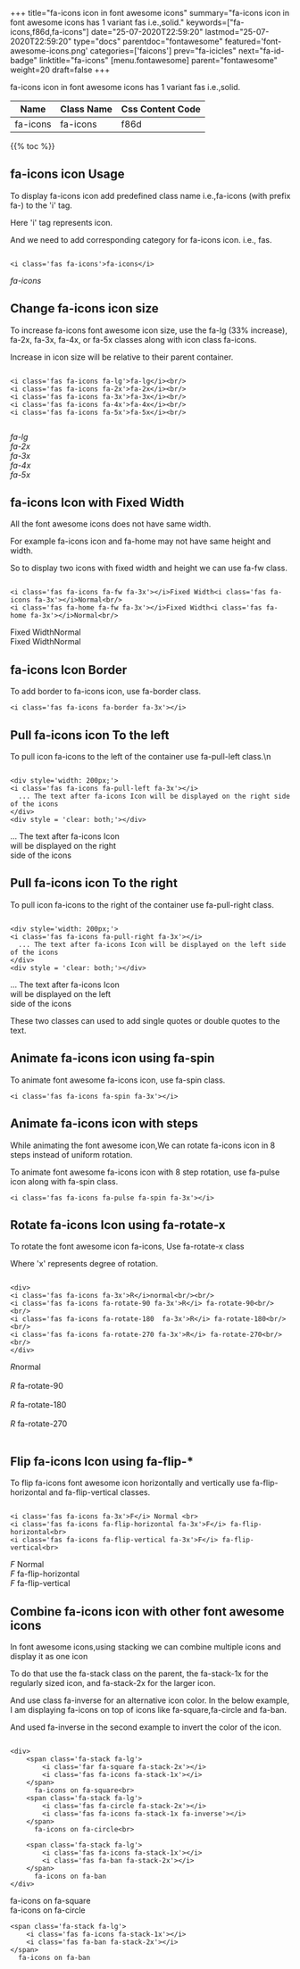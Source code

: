 +++
title="fa-icons icon in font awesome icons"
summary="fa-icons icon in font awesome icons has 1 variant fas i.e.,solid."
keywords=["fa-icons,f86d,fa-icons"]
date="25-07-2020T22:59:20"
lastmod="25-07-2020T22:59:20"
type="docs"
parentdoc="fontawesome"
featured='font-awesome-icons.png'
categories=['faicons']
prev="fa-icicles"
next="fa-id-badge"
linktitle="fa-icons"
[menu.fontawesome]
parent="fontawesome"
weight=20
draft=false
+++


fa-icons icon in font awesome icons has 1 variant fas i.e.,solid.

<div class='table-responsive'><table class='table'><thead><tr><th>Name</th><th>Class Name</th><th>Css Content Code</th></tr></thead><tbody><tr><td>fa-icons</td><td>fa-icons</td><td>f86d</td></tr></tbody></table></div>


{{% toc %}}


## fa-icons icon Usage

To display fa-icons icon add predefined class name i.e.,fa-icons (with prefix fa-) to the 'i' tag.

Here 'i' tag represents icon.

And we need to add corresponding category for fa-icons icon. i.e., fas.


```

<i class='fas fa-icons'>fa-icons</i>
```

<i class='fas fa-icons'>fa-icons</i>




## Change fa-icons icon size
To increase fa-icons font awesome icon size, use the fa-lg (33% increase), fa-2x, fa-3x, fa-4x, or fa-5x classes along with icon class fa-icons.

Increase in icon size will be relative to their parent container. 

```

<i class='fas fa-icons fa-lg'>fa-lg</i><br/>
<i class='fas fa-icons fa-2x'>fa-2x</i><br/>
<i class='fas fa-icons fa-3x'>fa-3x</i><br/>
<i class='fas fa-icons fa-4x'>fa-4x</i><br/>
<i class='fas fa-icons fa-5x'>fa-5x</i><br/>
            
```

<i class='fas fa-icons fa-lg'>fa-lg</i><br/>
<i class='fas fa-icons fa-2x'>fa-2x</i><br/>
<i class='fas fa-icons fa-3x'>fa-3x</i><br/>
<i class='fas fa-icons fa-4x'>fa-4x</i><br/>
<i class='fas fa-icons fa-5x'>fa-5x</i><br/>
            



## fa-icons Icon with Fixed Width 

All the font awesome icons does not have same width.

For example fa-icons icon and fa-home may not have same height and width.

So to display two icons with fixed width and height we can use fa-fw class.


```

<i class='fas fa-icons fa-fw fa-3x'></i>Fixed Width<i class='fas fa-icons fa-3x'></i>Normal<br/>
<i class='fas fa-home fa-fw fa-3x'></i>Fixed Width<i class='fas fa-home fa-3x'></i>Normal<br/>
```

<i class='fas fa-icons fa-fw fa-3x'></i>Fixed Width<i class='fas fa-icons fa-3x'></i>Normal<br/>
<i class='fas fa-home fa-fw fa-3x'></i>Fixed Width<i class='fas fa-home fa-3x'></i>Normal<br/>



## fa-icons Icon Border 

To add border to fa-icons icon, use fa-border class.


```
<i class='fas fa-icons fa-border fa-3x'></i>

```
<i class='fas fa-icons fa-border fa-3x'></i>





## Pull fa-icons icon To the left

To pull icon fa-icons to the left of the container use fa-pull-left class.\n

```

<div style='width: 200px;'>
<i class='fas fa-icons fa-pull-left fa-3x'></i>
  ... The text after fa-icons Icon will be displayed on the right side of the icons
</div>
<div style = 'clear: both;'></div>
```

<div style='width: 200px;'>
<i class='fas fa-icons fa-pull-left fa-3x'></i>
  ... The text after fa-icons Icon will be displayed on the right side of the icons
</div>
<div style = 'clear: both;'></div>




## Pull fa-icons icon To the right
To pull icon fa-icons to the right of the container use fa-pull-right class.

```

<div style='width: 200px;'>
<i class='fas fa-icons fa-pull-right fa-3x'></i>
  ... The text after fa-icons Icon will be displayed on the left side of the icons
</div>
<div style = 'clear: both;'></div>
```

<div style='width: 200px;'>
<i class='fas fa-icons fa-pull-right fa-3x'></i>
  ... The text after fa-icons Icon will be displayed on the left side of the icons
</div>
<div style = 'clear: both;'></div>

These two classes can used to add single quotes or double quotes to the text.


## Animate fa-icons icon using fa-spin
To animate font awesome fa-icons icon, use fa-spin class.

```
<i class='fas fa-icons fa-spin fa-3x'></i>
```
<i class='fas fa-icons fa-spin fa-3x'></i>




## Animate fa-icons icon with steps
While animating the font awesome icon,We can rotate fa-icons icon in 8 steps instead of uniform rotation.

To animate font awesome fa-icons icon with 8 step rotation, use fa-pulse icon along with fa-spin class.


```
<i class='fas fa-icons fa-pulse fa-spin fa-3x'></i>

```
<i class='fas fa-icons fa-pulse fa-spin fa-3x'></i>





## Rotate fa-icons Icon using fa-rotate-x
To rotate the font awesome icon fa-icons, Use fa-rotate-x class

Where 'x' represents degree of rotation.


```

<div>
<i class='fas fa-icons fa-3x'>R</i>normal<br/><br/>
<i class='fas fa-icons fa-rotate-90 fa-3x'>R</i> fa-rotate-90<br/><br/> 
<i class='fas fa-icons fa-rotate-180  fa-3x'>R</i> fa-rotate-180<br/><br/> 
<i class='fas fa-icons fa-rotate-270 fa-3x'>R</i> fa-rotate-270<br/><br/>
</div>
```

<div>
<i class='fas fa-icons fa-3x'>R</i>normal<br/><br/>
<i class='fas fa-icons fa-rotate-90 fa-3x'>R</i> fa-rotate-90<br/><br/> 
<i class='fas fa-icons fa-rotate-180  fa-3x'>R</i> fa-rotate-180<br/><br/> 
<i class='fas fa-icons fa-rotate-270 fa-3x'>R</i> fa-rotate-270<br/><br/>
</div>




## Flip fa-icons Icon using fa-flip-*
To flip fa-icons font awesome icon horizontally and vertically use fa-flip-horizontal and fa-flip-vertical classes. 

```

<i class='fas fa-icons fa-3x'>F</i> Normal <br>
<i class='fas fa-icons fa-flip-horizontal fa-3x'>F</i> fa-flip-horizontal<br>
<i class='fas fa-icons fa-flip-vertical fa-3x'>F</i> fa-flip-vertical<br>
```

<i class='fas fa-icons fa-3x'>F</i> Normal <br>
<i class='fas fa-icons fa-flip-horizontal fa-3x'>F</i> fa-flip-horizontal<br>
<i class='fas fa-icons fa-flip-vertical fa-3x'>F</i> fa-flip-vertical<br>




## Combine fa-icons icon with other font awesome icons
In font awesome icons,using stacking we can combine multiple icons and display it as one icon 

To do that use the fa-stack class on the parent, the fa-stack-1x for the regularly sized icon, and fa-stack-2x for the larger icon.

And use class fa-inverse for an alternative icon color. 
In the below example, I am displaying fa-icons on top of icons like fa-square,fa-circle and fa-ban.

And used fa-inverse in the second example to invert the color of the icon.

```

<div>
    <span class='fa-stack fa-lg'>
        <i class='far fa-square fa-stack-2x'></i>
        <i class='fas fa-icons fa-stack-1x'></i>
    </span>
      fa-icons on fa-square<br>
    <span class='fa-stack fa-lg'>
        <i class='fas fa-circle fa-stack-2x'></i>
        <i class='fas fa-icons fa-stack-1x fa-inverse'></i>
    </span>
      fa-icons on fa-circle<br>

    <span class='fa-stack fa-lg'>
        <i class='fas fa-icons fa-stack-1x'></i>
        <i class='fas fa-ban fa-stack-2x'></i>
    </span>
      fa-icons on fa-ban
</div>
```

<div>
    <span class='fa-stack fa-lg'>
        <i class='far fa-square fa-stack-2x'></i>
        <i class='fas fa-icons fa-stack-1x'></i>
    </span>
      fa-icons on fa-square<br>
    <span class='fa-stack fa-lg'>
        <i class='fas fa-circle fa-stack-2x'></i>
        <i class='fas fa-icons fa-stack-1x fa-inverse'></i>
    </span>
      fa-icons on fa-circle<br>

    <span class='fa-stack fa-lg'>
        <i class='fas fa-icons fa-stack-1x'></i>
        <i class='fas fa-ban fa-stack-2x'></i>
    </span>
      fa-icons on fa-ban
</div>






